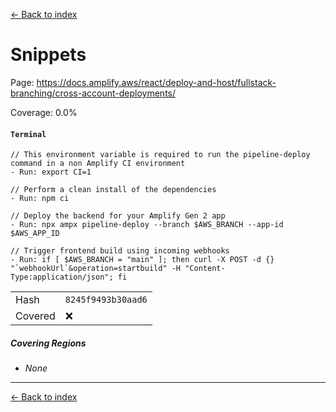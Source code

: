 [<- Back to index](../../../../../docs-pages.md)

#  Snippets

Page: https://docs.amplify.aws/react/deploy-and-host/fullstack-branching/cross-account-deployments/

Coverage: 0.0%

#### `Terminal`

~~~
// This environment variable is required to run the pipeline-deploy command in a non Amplify CI environment
- Run: export CI=1

// Perform a clean install of the dependencies
- Run: npm ci

// Deploy the backend for your Amplify Gen 2 app
- Run: npx ampx pipeline-deploy --branch $AWS_BRANCH --app-id $AWS_APP_ID

// Trigger frontend build using incoming webhooks
- Run: if [ $AWS_BRANCH = "main" ]; then curl -X POST -d {} "`webhookUrl`&operation=startbuild" -H "Content-Type:application/json"; fi

~~~

| | |
| -- | -- |
| Hash | `8245f9493b30aad6` |
| Covered | ❌ |

##### Covering Regions

- *None*

---

[<- Back to index](../../../../../docs-pages.md)
